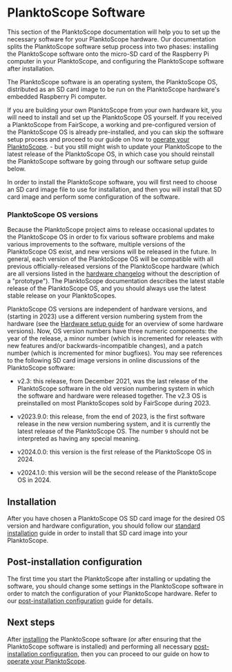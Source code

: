 # PlanktoScope Software

This section of the PlanktoScope documentation will help you to set up the necessary software for your PlanktoScope hardware. Our documentation splits the PlanktoScope software setup process into two phases: installing the PlanktoScope software onto the micro-SD card of the Raspberry Pi computer in your PlanktoScope, and configuring the PlanktoScope software after installation.

The PlanktoScope software is an operating system, the PlanktoScope OS, distributed as an SD card image to be run on the PlanktoScope hardware's embedded Raspberry Pi computer.

If you are building your own PlanktoScope from your own hardware kit, you will need to install and set up the PlanktoScope OS yourself. If you received a PlanktoScope from FairScope, a working and pre-configured version of the PlanktoScope OS is already pre-installed, and you can skip the software setup process and proceed to our guide on how to [operate your PlanktoScope](../../operation/index.md). - but you still might wish to update your PlanktoScope to the latest release of the PlanktoScope OS, in which case you should reinstall the PlanktoScope software by going through our software setup guide below.

In order to install the PlanktoScope software, you will first need to choose an SD card image file to use for installation, and then you will install that SD card image and perform some configuration of the software.

### PlanktoScope OS versions

Because the PlanktoScope project aims to release occasional updates to the PlanktoScope OS in order to fix various software problems and make various improvements to the software, multiple versions of the PlanktoScope OS exist, and new versions will be released in the future. In general, each version of the PlanktoScope OS will be compatible with all previous officially-released versions of the PlanktoScope hardware (which are all versions listed in the [hardware changelog](../../reference/hardware/changelog.md) without the description of a "prototype"). The PlanktoScope documentation describes the latest stable release of the PlanktoScope OS, and you should always use the latest stable release on your PlanktoScopes.

PlanktoScope OS versions are independent of hardware versions, and (starting in 2023) use a different version numbering system from the hardware (see the [Hardware setup guide](../hardware/index.md#hardware-versions) for an overview of some hardware versions). Now, OS version numbers have three numeric components: the year of the release, a minor number (which is incremented for releases with new features and/or backwards-incompatible changes), and a patch number (which is incremented for minor bugfixes). You may see references to the following SD card image versions in online discussions of the PlanktoScope software:

- v2.3: this release, from December 2021, was the last release of the PlanktoScope software in the old version numbering system in which the software and hardware were released together. The v2.3 OS is preinstalled on most PlanktoScopes sold by FairScope during 2023.

- v2023.9.0: this release, from the end of 2023, is the first software release in the new version numbering system, and it is currently the latest release of the PlanktoScope OS. The number `9` should not be interpreted as having any special meaning.

- v2024.0.0: this version is the first release of the PlanktoScope OS in 2024.

- v2024.1.0: this version will be the second release of the PlanktoScope OS in 2024.

## Installation

After you have chosen a PlanktoScope OS SD card image for the desired OS version and hardware configuration, you should follow our [standard installation](standard-install.md) guide in order to install that SD card image into your PlanktoScope.

## Post-installation configuration

The first time you start the PlanktoScope after installing or updating the software, you should change some settings in the PlanktoScope software in order to match the configuration of your PlanktoScope hardware. Refer to our [post-installation configuration](config.md) guide for details.

## Next steps

After [installing](standard-install.md) the PlanktoScope software (or after ensuring that the PlanktoScope software is installed) and performing all necessary [post-installation configuration](config.md), then you can proceed to our guide on how to [operate your PlanktoScope](../../operation/index.md).
